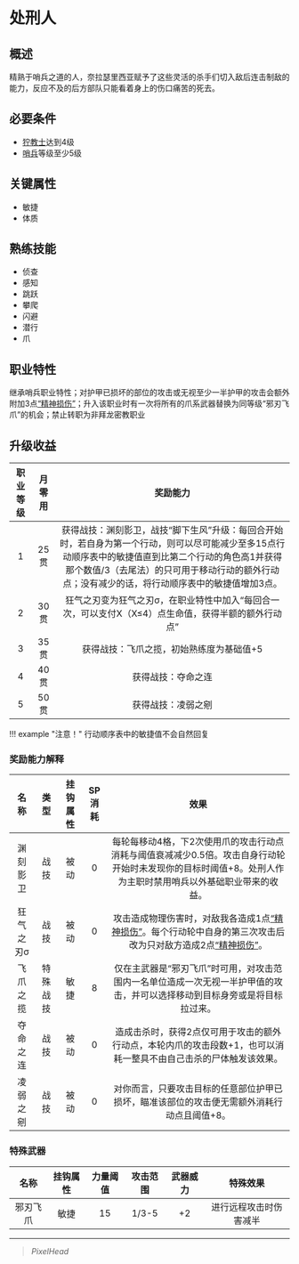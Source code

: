 # 处刑人

## 概述

精熟于哨兵之道的人，奈拉瑟里西亚赋予了这些灵活的杀手们切入敌后连击制敌的能力，反应不及的后方部队只能看着身上的伤口痛苦的死去。

## 必要条件

* <a href="../grimnarchclergy" target="_blank">狞教士</a>达到4级
* <a href="../../../basicJob/Sentinel" target="_blank">哨兵</a>等级至少5级

## 关键属性

* 敏捷
* 体质

## 熟练技能

* 侦查
* 感知
* 跳跃
* 攀爬
* 闪避
* 潜行
* 爪

## 职业特性

继承哨兵职业特性；对护甲已损坏的部位的攻击或无视至少一半护甲的攻击会额外附加3点<a href="../../../../status/mark/#精神损伤" target="_blank">“精神损伤”</a>；升入该职业时有一次将所有的爪系武器替换为同等级“邪刃飞爪”的机会；禁止转职为非拜龙密教职业

## 升级收益

职业等级|月零用|奖励能力
:--:|:--:|:--:
1|25贯|获得战技：渊刻影卫，战技“脚下生风”升级：每回合开始时，若自身为第一个行动，则可以尽可能减少至多15点行动顺序表中的敏捷值直到比第二个行动的角色高1并获得那个数值/3（去尾法）的只可用于移动行动的额外行动点；没有减少的话，将行动顺序表中的敏捷值增加3点。
2|30贯|狂气之刃变为狂气之刃σ，在职业特性中加入“每回合一次，可以支付X（X≤4）点生命值，获得半额的额外行动点”
3|35贯|获得战技：飞爪之揽，初始熟练度为基础值+5
4|40贯|获得战技：夺命之连
5|50贯|获得战技：凌弱之剜

!!! example "注意！"
    行动顺序表中的敏捷值不会自然回复

### 奖励能力解释

名称|类型|挂钩属性|SP消耗|效果
:--:|:--:|:--:|:--:|:--:
渊刻影卫|战技|被动|0|每轮每移动4格，下2次使用爪的攻击行动点消耗与阈值衰减减少0.5倍。攻击自身行动轮开始时未发现你的目标时阈值+8。处刑人作为主职时禁用哨兵以外基础职业带来的收益。
狂气之刃σ|战技|被动|0|攻击造成物理伤害时，对敌我各造成1点<a href="../../../../status/mark/#精神损伤" target="_blank">“精神损伤”</a>。每个行动轮中自身的第三次攻击后改为只对敌方造成2点<a href="../../../../status/mark/#精神损伤" target="_blank">“精神损伤”</a>。
飞爪之揽|特殊战技|敏捷|8|仅在主武器是“邪刃飞爪”时可用，对攻击范围内一名单位造成一次无视一半护甲值的攻击，并可以选择移动到目标身旁或是将目标拉过来。
夺命之连|战技|被动|0|造成击杀时，获得2点仅可用于攻击的额外行动点，本轮内爪的攻击段数+1，也可以消耗一整具不由自己击杀的尸体触发该效果。
凌弱之剜|战技|被动|0|对你而言，只要攻击目标的任意部位护甲已损坏，瞄准该部位的攻击便无需额外消耗行动点且阈值+8。

### 特殊武器

名称|挂钩属性|力量阈值|攻击范围|武器威力|特殊效果
:--:|:--:|:--:|:--:|:--:|:--:
邪刃飞爪|敏捷|15|1/3-5|+2|进行远程攻击时伤害减半

---

> *PixelHead*